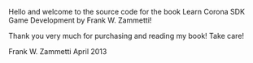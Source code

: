 Hello and welcome to the source code for the book
Learn Corona SDK Game Development by Frank W. Zammetti!

Thank you very much for purchasing and reading my book!  Take care!

Frank W. Zammetti
April 2013
